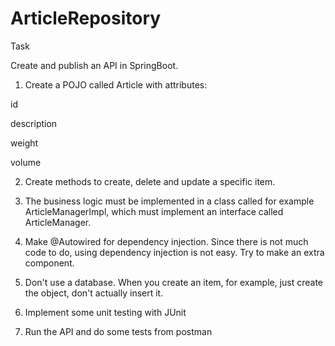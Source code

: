 # ArticleRepository
Task

Create and publish an API in SpringBoot.



1. Create a POJO called Article with attributes:

id

description

weight

volume

2. Create methods to create, delete and update a specific item.



3. The business logic must be implemented in a class called for example ArticleManagerImpl, which must implement an interface called ArticleManager.



4. Make @Autowired for dependency injection. Since there is not much code to do, using dependency injection is not easy. Try to make an extra component.



5. Don't use a database. When you create an item, for example, just create the object, don't actually insert it.



6. Implement some unit testing with JUnit



7. Run the API and do some tests from postman
